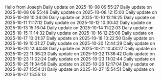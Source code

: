 ﻿Hello from Joseph
Daily update on 2025-10-08 09:55:27
Daily update on 2025-10-08 09:55:48
Daily update on 2025-10-08 12:15:00
Daily update on 2025-10-09 10:34:06
Daily update on 2025-10-10 12:16:25
Daily update on 2025-10-11 11:17:12
Daily update on 2025-10-12 10:30:42
Daily update on 2025-10-13 15:16:04
Daily update on 2025-10-14 11:22:03
Daily update on 2025-10-15 11:14:32
Daily update on 2025-10-16 12:25:06
Daily update on 2025-10-17 10:01:37
Daily update on 2025-10-18 10:22:50
Daily update on 2025-10-19 10:31:27
Daily update on 2025-10-20 12:44:29
Daily update on 2025-10-20 12:44:48
Daily update on 2025-10-21 10:43:27
Daily update on 2025-10-22 11:36:23
Daily update on 2025-10-22 11:36:42
Daily update on 2025-10-23 11:02:24
Daily update on 2025-10-23 11:02:44
Daily update on 2025-10-25 11:34:56
Daily update on 2025-10-26 12:17:04
Daily update on 2025-10-27 15:54:31
Daily update on 2025-10-27 15:54:51
Daily update on 2025-10-27 15:55:13

